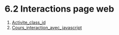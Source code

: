 # 6.2 Interactions page web

1. [Activite_class_id](../6.2_Interactions_page_web/Activite_class_id/Activite_class_id)
2. [Cours_interaction_avec_javascript](../6.2_Interactions_page_web/Cours_interaction_avec_javascript/Cours_interaction_avec_javascript)
